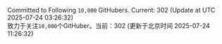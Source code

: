 Committed to Following `10,000` GitHubers. Current: <!-- FOLLOWING_COUNT -->302<!-- FOLLOWING_COUNT --> (Update at UTC <!-- LAST_UPDATED -->2025-07-24 03:26:32<!-- LAST_UPDATED -->)<br>
致力于关注`10,000`个GitHuber。当前：<!-- FOLLOWING_COUNT -->302<!-- FOLLOWING_COUNT --> (更新于北京时间 <!-- LAST_UPDATED_CST -->2025-07-24 11:26:32<!-- LAST_UPDATED_CST -->)
